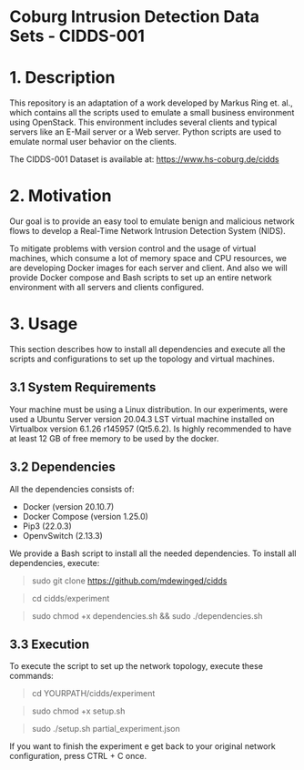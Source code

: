 # Coburg Intrusion Detection Data Sets  - CIDDS-001
# 1. Description
This repository is an adaptation of a work developed by Markus Ring et. al., which contains all the scripts used to emulate a small business environment using OpenStack. This environment includes several clients and typical servers like an E-Mail server or a Web server. Python scripts are used to emulate normal user behavior on the clients.

The CIDDS-001 Dataset is available at: https://www.hs-coburg.de/cidds

# 2. Motivation
Our goal is to provide an easy tool to emulate benign and malicious network flows to develop a Real-Time Network Intrusion Detection System (NIDS). 

To mitigate problems with version control and the usage of virtual machines, which consume a lot of memory space and CPU resources, we are developing Docker images for each server and client. And also we will provide Docker compose and Bash scripts to set up an entire network environment with all servers and clients configured.

# 3. Usage
This section describes how to install all dependencies and execute all the scripts and configurations to set up the topology and virtual machines.

## 3.1 System Requirements
Your machine must be using a Linux distribution. In our experiments, were used a Ubuntu Server version 20.04.3 LST virtual machine installed on Virtualbox version 6.1.26 r145957 (Qt5.6.2). Is highly recommended to have at least 12 GB of free memory to be used by the docker. 

## 3.2 Dependencies
All the dependencies consists of:
- Docker (version 20.10.7)
- Docker Compose (version 1.25.0)
- Pip3 (22.0.3)
- OpenvSwitch (2.13.3)

We provide a Bash script to install all the needed dependencies. To install all dependencies, execute:

> sudo git clone https://github.com/mdewinged/cidds

> cd cidds/experiment

> sudo chmod +x dependencies.sh && sudo ./dependencies.sh

## 3.3 Execution
To execute the script to set up the network topology, execute these commands:
> cd YOURPATH/cidds/experiment

> sudo chmod +x setup.sh

> sudo ./setup.sh partial_experiment.json

If you want to finish the experiment e get back to your original network configuration, press CTRL + C once.
 
